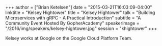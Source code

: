 +++
author = ["Brian Ketelsen"]
date = "2015-03-21T16:03:09-04:00"
linktitle = "Kelsey Hightower"
title = "Kelsey Hightower"
talk = "Building Microservices with gRPC - A Practical Introduction"
subtitle = "A Community Event Hosted By GopherAcademy"
speakerimage = "/2016/img/speakers/kelsey-hightower.jpg"
session = "khightower"
+++

Kelsey works at Google on the Google Cloud Platform Team.
